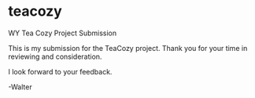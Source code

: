 # teacozy
WY Tea Cozy Project Submission

This is my submission for the TeaCozy project. Thank you for your time in reviewing and consideration.

I look forward to your feedback.

-Walter
